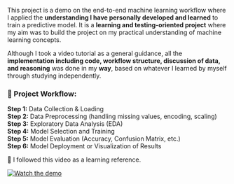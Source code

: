 This project is a demo on the end-to-end machine learning workflow where I applied  the **understanding I have personally developed and learned** to train a predictive model. It is a **learning and testing-oriented project** where my aim was to build the project on my practical understanding of machine learning concepts.

Although I took a video tutorial as a general guidance, all the **implementation including code, workflow structure, discussion of data, and reasoning** was done in my **way**, based on whatever I learned by myself through studying independently.

### 🔁 Project Workflow:
 **Step 1:** Data Collection & Loading  
 **Step 2:** Data Preprocessing (handling missing values, encoding, scaling)  
 **Step 3:** Exploratory Data Analysis (EDA)  
 **Step 4:** Model Selection and Training  
 **Step 5:** Model Evaluation (Accuracy, Confusion Matrix, etc.)  
 **Step 6:** Model Deployment or Visualization of Results
  
 📌 I followed this video as a learning reference.

 
[![Watch the demo](https://img.youtube.com/vi/dr7z7a_8lQw/0.jpg)](https://youtu.be/dr7z7a_8lQw)



